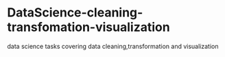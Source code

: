 # DataScience-cleaning-transfomation-visualization
data science tasks covering data cleaning,transformation and visualization 
